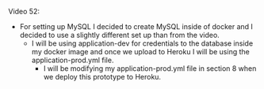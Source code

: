 Video 52:

- For setting up MySQL I decided to create MySQL inside of docker and I decided to use a slightly different set up than
from the video.
    - I will be using application-dev for credentials to the database inside my docker image and once we upload to Heroku
    I will be using the application-prod.yml file.
        - I will be modifying my application-prod.yml file in section 8 when we deploy this prototype to Heroku.
